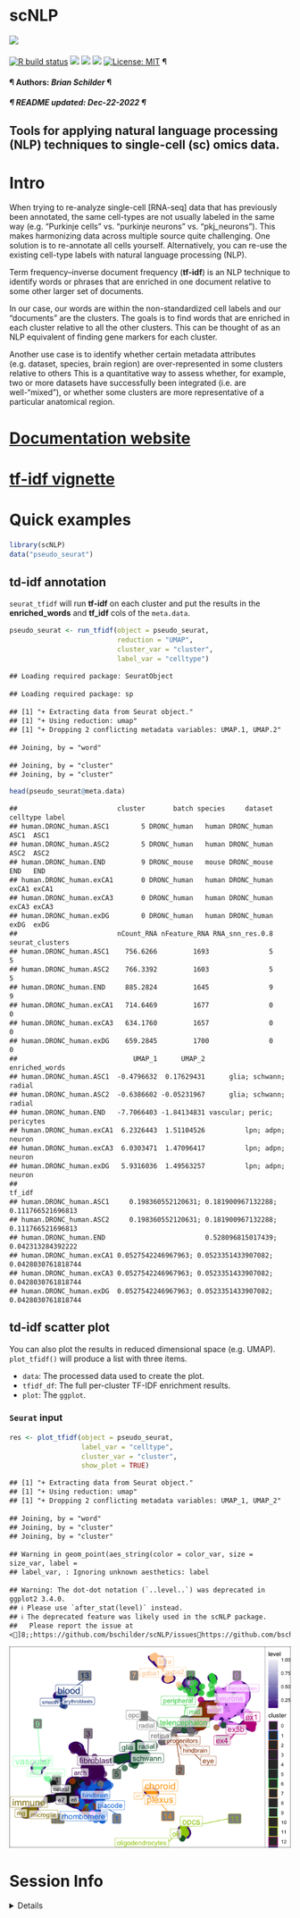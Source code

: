 scNLP
================
[![](https://img.shields.io/badge/devel%20version-0.1.1-black.svg)](https://github.com/bschilder/scNLP)<br><br>
[![R build
status](https://github.com/bschilder/scNLP/workflows/rworkflows/badge.svg)](https://github.com/bschilder/scNLP/actions)
[![](https://img.shields.io/github/last-commit/bschilder/scNLP.svg)](https://github.com/bschilder/scNLP/commits/master)
[![](https://img.shields.io/github/languages/code-size/bschilder/scNLP.svg)](https://github.com/bschilder/scNLP)
[![](https://app.codecov.io/gh/bschilder/scNLP/branch/master/graph/badge.svg)](https://app.codecov.io/gh/bschilder/scNLP)
[![License:
MIT](https://img.shields.io/badge/license-MIT-blue.svg)](https://cran.r-project.org/web/licenses/MIT)
¶ <h4> ¶ Authors: <i>Brian Schilder</i> ¶ </h4>
<h5> ¶ README updated: <i>Dec-22-2022</i> ¶ </h5>

## Tools for applying natural language processing (NLP) techniques to single-cell (sc) omics data.

# Intro

When trying to re-analyze single-cell \[RNA-seq\] data that has
previously been annotated, the same cell-types are not usually labeled
in the same way (e.g. “Purkinje cells” vs. “purkinje neurons”
vs. “pkj_neurons”). This makes harmonizing data across multiple source
quite challenging. One solution is to re-annotate all cells yourself.
Alternatively, you can re-use the existing cell-type labels with natural
language processing (NLP).

Term frequency–inverse document frequency (**tf-idf**) is an NLP
technique to identify words or phrases that are enriched in one document
relative to some other larger set of documents.

In our case, our words are within the non-standardized cell labels and
our “documents” are the clusters. The goals is to find words that are
enriched in each cluster relative to all the other clusters. This can be
thought of as an NLP equivalent of finding gene markers for each
cluster.

Another use case is to identify whether certain metadata attributes
(e.g. dataset, species, brain region) are over-represented in some
clusters relative to others This is a quantitative way to assess
whether, for example, two or more datasets have successfully been
integrated (i.e. are well-“mixed”), or whether some clusters are more
representative of a particular anatomical region.

# [Documentation website](https://neurogenomics.github.io/scNLP/)

# [tf-idf vignette](https://neurogenomics.github.io/scNLP/articles/tf-idf.html)

# Quick examples

``` r
library(scNLP) 
data("pseudo_seurat")
```

## td-idf annotation

`seurat_tfidf` will run **tf-idf** on each cluster and put the results
in the **enriched_words** and **tf_idf** cols of the `meta.data`.

``` r
pseudo_seurat <- run_tfidf(object = pseudo_seurat,
                           reduction = "UMAP",
                           cluster_var = "cluster",
                           label_var = "celltype") 
```

    ## Loading required package: SeuratObject

    ## Loading required package: sp

    ## [1] "+ Extracting data from Seurat object."
    ## [1] "+ Using reduction: umap"
    ## [1] "+ Dropping 2 conflicting metadata variables: UMAP.1, UMAP.2"

    ## Joining, by = "word"

    ## Joining, by = "cluster"
    ## Joining, by = "cluster"

``` r
head(pseudo_seurat@meta.data)
```

    ##                         cluster       batch species     dataset celltype label
    ## human.DRONC_human.ASC1        5 DRONC_human   human DRONC_human     ASC1  ASC1
    ## human.DRONC_human.ASC2        5 DRONC_human   human DRONC_human     ASC2  ASC2
    ## human.DRONC_human.END         9 DRONC_mouse   mouse DRONC_mouse      END   END
    ## human.DRONC_human.exCA1       0 DRONC_human   human DRONC_human    exCA1 exCA1
    ## human.DRONC_human.exCA3       0 DRONC_human   human DRONC_human    exCA3 exCA3
    ## human.DRONC_human.exDG        0 DRONC_human   human DRONC_human     exDG  exDG
    ##                         nCount_RNA nFeature_RNA RNA_snn_res.0.8 seurat_clusters
    ## human.DRONC_human.ASC1    756.6266         1693               5               5
    ## human.DRONC_human.ASC2    766.3392         1603               5               5
    ## human.DRONC_human.END     885.2824         1645               9               9
    ## human.DRONC_human.exCA1   714.6469         1677               0               0
    ## human.DRONC_human.exCA3   634.1760         1657               0               0
    ## human.DRONC_human.exDG    659.2845         1700               0               0
    ##                             UMAP_1      UMAP_2             enriched_words
    ## human.DRONC_human.ASC1  -0.4796632  0.17629431      glia; schwann; radial
    ## human.DRONC_human.ASC2  -0.6386602 -0.05231967      glia; schwann; radial
    ## human.DRONC_human.END   -7.7066403 -1.84134831 vascular; peric; pericytes
    ## human.DRONC_human.exCA1  6.2326443  1.51104526          lpn; adpn; neuron
    ## human.DRONC_human.exCA3  6.0303471  1.47096417          lpn; adpn; neuron
    ## human.DRONC_human.exDG   5.9316036  1.49563257          lpn; adpn; neuron
    ##                                                                             tf_idf
    ## human.DRONC_human.ASC1     0.198360552120631; 0.181900967132288; 0.111766521696813
    ## human.DRONC_human.ASC2     0.198360552120631; 0.181900967132288; 0.111766521696813
    ## human.DRONC_human.END                         0.528096815017439; 0.042313284392222
    ## human.DRONC_human.exCA1 0.0527542246967963; 0.0523351433907082; 0.0428030761818744
    ## human.DRONC_human.exCA3 0.0527542246967963; 0.0523351433907082; 0.0428030761818744
    ## human.DRONC_human.exDG  0.0527542246967963; 0.0523351433907082; 0.0428030761818744

## td-idf scatter plot

You can also plot the results in reduced dimensional space (e.g. UMAP).
`plot_tfidf()` will produce a list with three items.

- `data`: The processed data used to create the plot.
- `tfidf_df`: The full per-cluster TF-IDF enrichment results.
- `plot`: The `ggplot`.

### `Seurat` input

``` r
res <- plot_tfidf(object = pseudo_seurat, 
                  label_var = "celltype", 
                  cluster_var = "cluster", 
                  show_plot = TRUE)
```

    ## [1] "+ Extracting data from Seurat object."
    ## [1] "+ Using reduction: umap"
    ## [1] "+ Dropping 2 conflicting metadata variables: UMAP_1, UMAP_2"

    ## Joining, by = "word"
    ## Joining, by = "cluster"
    ## Joining, by = "cluster"

    ## Warning in geom_point(aes_string(color = color_var, size = size_var, label =
    ## label_var, : Ignoring unknown aesthetics: label

    ## Warning: The dot-dot notation (`..level..`) was deprecated in ggplot2 3.4.0.
    ## ℹ Please use `after_stat(level)` instead.
    ## ℹ The deprecated feature was likely used in the scNLP package.
    ##   Please report the issue at <]8;;https://github.com/bschilder/scNLP/issueshttps://github.com/bschilder/scNLP/issues]8;;>.

![](README_files/figure-gfm/unnamed-chunk-3-1.png)<!-- -->

# Session Info

<details>

``` r
utils::sessionInfo()
```

    ## R version 4.2.1 (2022-06-23)
    ## Platform: x86_64-apple-darwin17.0 (64-bit)
    ## Running under: macOS Big Sur ... 10.16
    ## 
    ## Matrix products: default
    ## BLAS:   /Library/Frameworks/R.framework/Versions/4.2/Resources/lib/libRblas.0.dylib
    ## LAPACK: /Library/Frameworks/R.framework/Versions/4.2/Resources/lib/libRlapack.dylib
    ## 
    ## locale:
    ## [1] en_US.UTF-8/en_US.UTF-8/en_US.UTF-8/C/en_US.UTF-8/en_US.UTF-8
    ## 
    ## attached base packages:
    ## [1] stats     graphics  grDevices utils     datasets  methods   base     
    ## 
    ## other attached packages:
    ## [1] ggplot2_3.4.0      tidytext_0.4.0     SeuratObject_4.1.3 sp_1.5-1          
    ## [5] scNLP_0.1.0       
    ## 
    ## loaded via a namespace (and not attached):
    ##  [1] httr_1.4.4          maps_3.4.1          jsonlite_1.8.4     
    ##  [4] here_1.0.1          assertthat_0.2.1    expm_0.999-6       
    ##  [7] highr_0.10          BiocManager_1.30.19 rvcheck_0.2.1      
    ## [10] gld_2.6.6           lmom_2.9            yulab.utils_0.0.6  
    ## [13] cellranger_1.1.0    ggrepel_0.9.2       yaml_2.3.6         
    ## [16] globals_0.16.2      pillar_1.8.1        lattice_0.20-45    
    ## [19] glue_1.6.2          digest_0.6.31       RColorBrewer_1.1-3 
    ## [22] colorspace_2.0-3    htmltools_0.5.4     Matrix_1.5-3       
    ## [25] rworkflows_0.99.3   pkgconfig_2.0.3     listenv_0.9.0      
    ## [28] mvtnorm_1.1-3       scales_1.2.1        rootSolve_1.8.2.3  
    ## [31] tibble_3.1.8        proxy_0.4-27        generics_0.1.3     
    ## [34] farver_2.1.1        withr_2.5.0         cli_3.5.0          
    ## [37] magrittr_2.0.3      readxl_1.4.1        evaluate_0.19      
    ## [40] tokenizers_0.2.3    janeaustenr_1.0.0   badger_0.2.2       
    ## [43] future_1.30.0       fansi_1.0.3         parallelly_1.33.0  
    ## [46] MASS_7.3-58.1       SnowballC_0.7.0     class_7.3-20       
    ## [49] progressr_0.12.0    tools_4.2.1         data.table_1.14.6  
    ## [52] lifecycle_1.0.3     stringr_1.5.0       Exact_3.2          
    ## [55] munsell_0.5.0       isoband_0.2.7       compiler_4.2.1     
    ## [58] e1071_1.7-12        rlang_1.0.6         grid_4.2.1         
    ## [61] dichromat_2.0-0.1   rstudioapi_0.14     labeling_0.4.2     
    ## [64] rmarkdown_2.19      boot_1.3-28.1       DescTools_0.99.47  
    ## [67] gtable_0.3.1        codetools_0.2-18    DBI_1.1.3          
    ## [70] R6_2.5.1            knitr_1.41          dplyr_1.0.10       
    ## [73] fastmap_1.1.0       future.apply_1.10.0 utf8_1.2.2         
    ## [76] rprojroot_2.0.3     pals_1.7            dlstats_0.1.6      
    ## [79] desc_1.4.2          stringi_1.7.8       parallel_4.2.1     
    ## [82] Rcpp_1.0.9          mapproj_1.2.9       vctrs_0.5.1        
    ## [85] tidyselect_1.2.0    xfun_0.36

</details>
